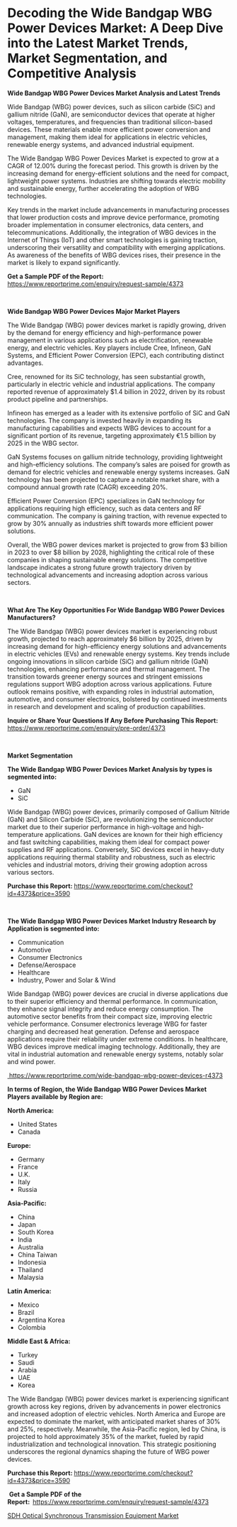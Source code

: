 <p><h1>Decoding the Wide Bandgap WBG Power Devices Market: A Deep Dive into the Latest Market Trends, Market Segmentation, and Competitive Analysis</h1></p><p><strong>Wide Bandgap WBG Power Devices Market Analysis and Latest Trends</strong></p>
<p><p>Wide Bandgap (WBG) power devices, such as silicon carbide (SiC) and gallium nitride (GaN), are semiconductor devices that operate at higher voltages, temperatures, and frequencies than traditional silicon-based devices. These materials enable more efficient power conversion and management, making them ideal for applications in electric vehicles, renewable energy systems, and advanced industrial equipment.</p><p>The Wide Bandgap WBG Power Devices Market is expected to grow at a CAGR of 12.00% during the forecast period. This growth is driven by the increasing demand for energy-efficient solutions and the need for compact, lightweight power systems. Industries are shifting towards electric mobility and sustainable energy, further accelerating the adoption of WBG technologies. </p><p>Key trends in the market include advancements in manufacturing processes that lower production costs and improve device performance, promoting broader implementation in consumer electronics, data centers, and telecommunications. Additionally, the integration of WBG devices in the Internet of Things (IoT) and other smart technologies is gaining traction, underscoring their versatility and compatibility with emerging applications. As awareness of the benefits of WBG devices rises, their presence in the market is likely to expand significantly.</p></p>
<p><strong>Get a Sample PDF of the Report:&nbsp;</strong> <a href="https://www.reportprime.com/enquiry/request-sample/4373?utm_campaign=3106&utm_medium=2&utm_source=Github&utm_content=ia&utm_term=19032025&utm_id=wide-bandgap-wbg-power-devices">https://www.reportprime.com/enquiry/request-sample/4373</a></p>
<p>&nbsp;</p>
<p><strong>Wide Bandgap WBG Power Devices Major Market Players</strong></p>
<p><p>The Wide Bandgap (WBG) power devices market is rapidly growing, driven by the demand for energy efficiency and high-performance power management in various applications such as electrification, renewable energy, and electric vehicles. Key players include Cree, Infineon, GaN Systems, and Efficient Power Conversion (EPC), each contributing distinct advantages.</p><p>Cree, renowned for its SiC technology, has seen substantial growth, particularly in electric vehicle and industrial applications. The company reported revenue of approximately $1.4 billion in 2022, driven by its robust product pipeline and partnerships.</p><p>Infineon has emerged as a leader with its extensive portfolio of SiC and GaN technologies. The company is invested heavily in expanding its manufacturing capabilities and expects WBG devices to account for a significant portion of its revenue, targeting approximately €1.5 billion by 2025 in the WBG sector.</p><p>GaN Systems focuses on gallium nitride technology, providing lightweight and high-efficiency solutions. The company’s sales are poised for growth as demand for electric vehicles and renewable energy systems increases. GaN technology has been projected to capture a notable market share, with a compound annual growth rate (CAGR) exceeding 20%.</p><p>Efficient Power Conversion (EPC) specializes in GaN technology for applications requiring high efficiency, such as data centers and RF communication. The company is gaining traction, with revenue expected to grow by 30% annually as industries shift towards more efficient power solutions.</p><p>Overall, the WBG power devices market is projected to grow from $3 billion in 2023 to over $8 billion by 2028, highlighting the critical role of these companies in shaping sustainable energy solutions. The competitive landscape indicates a strong future growth trajectory driven by technological advancements and increasing adoption across various sectors.</p></p>
<p>&nbsp;</p>
<p><strong>What Are The Key Opportunities For Wide Bandgap WBG Power Devices Manufacturers?</strong></p>
<p><p>The Wide Bandgap (WBG) power devices market is experiencing robust growth, projected to reach approximately $6 billion by 2025, driven by increasing demand for high-efficiency energy solutions and advancements in electric vehicles (EVs) and renewable energy systems. Key trends include ongoing innovations in silicon carbide (SiC) and gallium nitride (GaN) technologies, enhancing performance and thermal management. The transition towards greener energy sources and stringent emissions regulations support WBG adoption across various applications. Future outlook remains positive, with expanding roles in industrial automation, automotive, and consumer electronics, bolstered by continued investments in research and development and scaling of production capabilities.</p></p>
<p><strong>Inquire or Share Your Questions If Any Before Purchasing This Report:</strong> <a href="https://www.reportprime.com/enquiry/pre-order/4373?utm_campaign=3106&utm_medium=2&utm_source=Github&utm_content=ia&utm_term=19032025&utm_id=wide-bandgap-wbg-power-devices">https://www.reportprime.com/enquiry/pre-order/4373</a></p>
<p>&nbsp;</p>
<p><strong>Market Segmentation</strong></p>
<p><strong>The Wide Bandgap WBG Power Devices Market Analysis by types is segmented into:</strong></p>
<p><ul><li>GaN</li><li>SiC</li></ul></p>
<p><p>Wide Bandgap (WBG) power devices, primarily composed of Gallium Nitride (GaN) and Silicon Carbide (SiC), are revolutionizing the semiconductor market due to their superior performance in high-voltage and high-temperature applications. GaN devices are known for their high efficiency and fast switching capabilities, making them ideal for compact power supplies and RF applications. Conversely, SiC devices excel in heavy-duty applications requiring thermal stability and robustness, such as electric vehicles and industrial motors, driving their growing adoption across various sectors.</p></p>
<p><strong>Purchase this Report:&nbsp;</strong><a href="https://www.reportprime.com/checkout?id=4373&price=3590&utm_campaign=3106&utm_medium=2&utm_source=Github&utm_content=ia&utm_term=19032025&utm_id=wide-bandgap-wbg-power-devices">https://www.reportprime.com/checkout?id=4373&price=3590</a></p>
<p>&nbsp;</p>
<p><strong>The Wide Bandgap WBG Power Devices Market Industry Research by Application is segmented into:</strong></p>
<p><ul><li>Communication</li><li>Automotive</li><li>Consumer Electronics</li><li>Defense/Aerospace</li><li>Healthcare</li><li>Industry, Power and Solar & Wind</li></ul></p>
<p><p>Wide Bandgap (WBG) power devices are crucial in diverse applications due to their superior efficiency and thermal performance. In communication, they enhance signal integrity and reduce energy consumption. The automotive sector benefits from their compact size, improving electric vehicle performance. Consumer electronics leverage WBG for faster charging and decreased heat generation. Defense and aerospace applications require their reliability under extreme conditions. In healthcare, WBG devices improve medical imaging technology. Additionally, they are vital in industrial automation and renewable energy systems, notably solar and wind power.</p></p>
<p><a href="https://www.reportprime.com/wide-bandgap-wbg-power-devices-r4373?utm_campaign=3106&utm_medium=2&utm_source=Github&utm_content=ia&utm_term=19032025&utm_id=wide-bandgap-wbg-power-devices">&nbsp;https://www.reportprime.com/wide-bandgap-wbg-power-devices-r4373</a></p>
<p><strong>In terms of Region, the Wide Bandgap WBG Power Devices Market Players available by Region are:</strong></p>
<p>
    <p> <strong> North America: </strong>
        <ul>
            <li>United States</li>
            <li>Canada</li>
        </ul>
        </p> 
    <p> <strong> Europe: </strong>
        <ul>
            <li>Germany</li>
            <li>France</li>
            <li>U.K.</li>
            <li>Italy</li>
            <li>Russia</li>
        </ul>
        </p> 
    <p> <strong> Asia-Pacific: </strong>
        <ul>
            <li>China</li>
            <li>Japan</li>
            <li>South Korea</li>
            <li>India</li>
            <li>Australia</li>
            <li>China Taiwan</li>
            <li>Indonesia</li>
            <li>Thailand</li>
            <li>Malaysia</li>
        </ul>
        </p> 
    <p> <strong> Latin America: </strong>
        <ul>
            <li>Mexico</li>
            <li>Brazil</li>
            <li>Argentina Korea</li>
            <li>Colombia</li>
        </ul>
        </p> 
    <p> <strong> Middle East & Africa: </strong>
        <ul>
            <li>Turkey</li>
            <li>Saudi</li>
            <li>Arabia</li>
            <li>UAE</li>
            <li>Korea</li>
        </ul>
    </p>
    </p>
<p><p>The Wide Bandgap (WBG) power devices market is experiencing significant growth across key regions, driven by advancements in power electronics and increased adoption of electric vehicles. North America and Europe are expected to dominate the market, with anticipated market shares of 30% and 25%, respectively. Meanwhile, the Asia-Pacific region, led by China, is projected to hold approximately 35% of the market, fueled by rapid industrialization and technological innovation. This strategic positioning underscores the regional dynamics shaping the future of WBG power devices.</p></p>
<p><strong>Purchase this Report: </strong><a href="https://www.reportprime.com/checkout?id=4373&price=3590&utm_campaign=3106&utm_medium=2&utm_source=Github&utm_content=ia&utm_term=19032025&utm_id=wide-bandgap-wbg-power-devices">https://www.reportprime.com/checkout?id=4373&price=3590</a></p>
<p>&nbsp;<strong>Get a Sample PDF of the Report:&nbsp;&nbsp;</strong><a href="https://www.reportprime.com/enquiry/request-sample/4373?utm_campaign=3106&utm_medium=2&utm_source=Github&utm_content=ia&utm_term=19032025&utm_id=wide-bandgap-wbg-power-devices">https://www.reportprime.com/enquiry/request-sample/4373</a></p>
<p><strong></strong></p>
<p><p><a href="https://github.com/zurubting/Market-Research-Report-List-1/blob/main/sdh-optical-synchronous-transmission-equipment-market.md?utm_campaign=3106&utm_medium=2&utm_source=Github&utm_content=ia&utm_term=19032025&utm_id=wide-bandgap-wbg-power-devices">SDH Optical Synchronous Transmission Equipment Market</a></p></p>